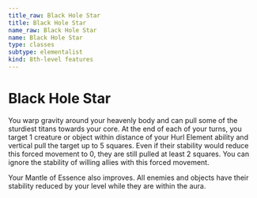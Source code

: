 ```yaml
---
title_raw: Black Hole Star
title: Black Hole Star
name_raw: Black Hole Star
name: Black Hole Star
type: classes
subtype: elementalist
kind: 8th-level features
---
```


# Black Hole Star

You warp gravity around your heavenly body and can pull some of the sturdiest titans towards your core. At the end of each of your turns, you target 1 creature or object within distance of your Hurl Element ability and vertical pull the target up to 5 squares. Even if their stability would reduce this forced movement to 0, they are still pulled at least 2 squares. You can ignore the stability of willing allies with this forced movement.

Your Mantle of Essence also improves. All enemies and objects have their stability reduced by your level while they are within the aura.
